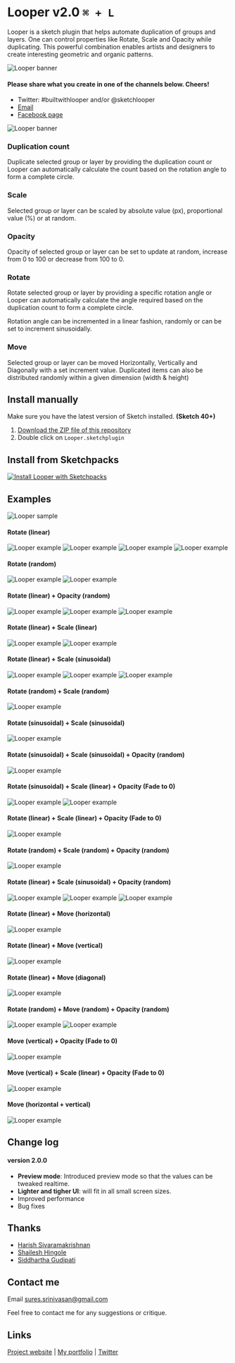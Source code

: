 # Looper v2.0 `⌘ + L`

Looper is a sketch plugin that helps automate duplication of groups and layers. One can control properties like Rotate, Scale and Opacity while duplicating. This powerful combination enables artists and designers to create interesting geometric and organic patterns.

![Looper banner](http://www.sureskumar.com/looper/github_imgs/looper.gif)

#### Please share what you create in one of the channels below. Cheers!
* Twitter: #builtwithlooper and/or @sketchlooper
* [Email](mailto:sures.srinivasan@gmail.com)
* [Facebook page](https://www.facebook.com/loopersketch/)

![Looper banner](http://www.sureskumar.com/looper/github_imgs/banner.jpg)

### Duplication count
Duplicate selected group or layer by providing the duplication count or Looper can automatically calculate the count based on the rotation angle to form a complete circle.

### Scale
Selected group or layer can be scaled by absolute value (px), proportional value (%) or at random. 

### Opacity
Opacity of selected group or layer can be set to update at random, increase from 0 to 100 or decrease from 100 to 0.

### Rotate
Rotate selected group or layer by providing a specific rotation angle or Looper can automatically calculate the angle required based on the duplication count to form a complete circle.

Rotation angle can be incremented in a linear fashion, randomly or can be set to increment sinusoidally.

### Move
Selected group or layer can be moved Horizontally, Vertically and Diagonally with a set increment value. Duplicated items can also be distributed randomly within a given dimension (width & height)

## Install manually

Make sure you have the latest version of Sketch installed. **(Sketch 40+)**

1. [Download the ZIP file of this repository](https://github.com/sureskumar/Looper/archive/master.zip)
2. Double click on `Looper.sketchplugin`

## Install from Sketchpacks
[![Install Looper with Sketchpacks](http://sketchpacks-com.s3.amazonaws.com/assets/badges/sketchpacks-badge-install.png "Install Looper with Sketchpacks")](https://sketchpacks.com/sureskumar/looper/install)

## Examples
![Looper sample](http://www.sureskumar.com/looper/github_imgs/looper_example_16_exp.jpg)

#### Rotate (linear) 
![Looper example](http://www.sureskumar.com/looper/github_imgs/looper_example_18.jpg)
![Looper example](http://www.sureskumar.com/looper/github_imgs/looper_example_25.jpg)
![Looper example](http://www.sureskumar.com/looper/github_imgs/looper_example_10.jpg)
![Looper example](http://www.sureskumar.com/looper/github_imgs/looper_example_26.jpg)

#### Rotate (random)
![Looper example](http://www.sureskumar.com/looper/github_imgs/looper_example_04.jpg)
![Looper example](http://www.sureskumar.com/looper/github_imgs/looper_example_03.jpg)

#### Rotate (linear) + Opacity (random)
![Looper example](http://www.sureskumar.com/looper/github_imgs/looper_example_11.jpg)
![Looper example](http://www.sureskumar.com/looper/github_imgs/looper_example_31.jpg)
![Looper example](http://www.sureskumar.com/looper/github_imgs/looper_example_13.jpg)

#### Rotate (linear) + Scale (linear)
![Looper example](http://www.sureskumar.com/looper/github_imgs/looper_example_22.jpg)
![Looper example](http://www.sureskumar.com/looper/github_imgs/looper_example_34.jpg)

#### Rotate (linear) + Scale (sinusoidal)
![Looper example](http://www.sureskumar.com/looper/github_imgs/looper_example_06.jpg)
![Looper example](http://www.sureskumar.com/looper/github_imgs/looper_example_05.jpg)
![Looper example](http://www.sureskumar.com/looper/github_imgs/looper_example_12.jpg)

#### Rotate (random) + Scale (random)
![Looper example](http://www.sureskumar.com/looper/github_imgs/looper_example_19.jpg)

#### Rotate (sinusoidal) + Scale (sinusoidal)
![Looper example](http://www.sureskumar.com/looper/github_imgs/looper_example_20.jpg)

#### Rotate (sinusoidal) + Scale (sinusoidal) + Opacity (random)
![Looper example](http://www.sureskumar.com/looper/github_imgs/looper_example_14.jpg)

#### Rotate (sinusoidal) + Scale (linear) + Opacity (Fade to 0)
![Looper example](http://www.sureskumar.com/looper/github_imgs/looper_example_16.jpg)
![Looper example](http://www.sureskumar.com/looper/github_imgs/looper_example_23.jpg)

#### Rotate (linear) + Scale (linear) + Opacity (Fade to 0)
![Looper example](http://www.sureskumar.com/looper/github_imgs/looper_example_01.jpg)

#### Rotate (random) + Scale (random) + Opacity (random)
![Looper example](http://www.sureskumar.com/looper/github_imgs/looper_example_29.jpg)

#### Rotate (linear) + Scale (sinusoidal) + Opacity (random)
![Looper example](http://www.sureskumar.com/looper/github_imgs/looper_example_33.jpg)
![Looper example](http://www.sureskumar.com/looper/github_imgs/looper_example_27.jpg)
![Looper example](http://www.sureskumar.com/looper/github_imgs/looper_example_32.jpg)

#### Rotate (linear) + Move (horizontal)
![Looper example](http://www.sureskumar.com/looper/github_imgs/looper_example_07.jpg)

#### Rotate (linear) + Move (vertical)
![Looper example](http://www.sureskumar.com/looper/github_imgs/looper_example_08.jpg)

#### Rotate (linear) + Move (diagonal)
![Looper example](http://www.sureskumar.com/looper/github_imgs/looper_example_09.jpg)

#### Rotate (random) + Move (random) + Opacity (random)
![Looper example](http://www.sureskumar.com/looper/github_imgs/looper_example_17.jpg)
![Looper example](http://www.sureskumar.com/looper/github_imgs/looper_example_24.jpg)

#### Move (vertical) + Opacity (Fade to 0)
![Looper example](http://www.sureskumar.com/looper/github_imgs/looper_example_15.jpg)

#### Move (vertical) + Scale (linear) + Opacity (Fade to 0)
![Looper example](http://www.sureskumar.com/looper/github_imgs/looper_example_21.jpg)

#### Move (horizontal + vertical)
![Looper example](http://www.sureskumar.com/looper/github_imgs/looper_example_28.jpg)

## Change log

#### version 2.0.0

* **Preview mode**: Introduced preview mode so that the values can be tweaked realtime.
* **Lighter and tigher UI**: will fit in all small screen sizes.
* Improved performance
* Bug fixes


## Thanks

* [Harish Sivaramakrishnan](https://github.com/harish-io)
* [Shailesh Hingole](https://github.com/hingole)
* [Siddhartha Gudipati](https://github.com/websiddu)


## Contact me

Email sures.srinivasan@gmail.com

Feel free to contact me for any suggestions or critique.

## Links

[Project website](http://www.sureskumar.com/looper) | [My portfolio](http://www.sureskumar.com) | [Twitter](https://twitter.com/sureskumar)